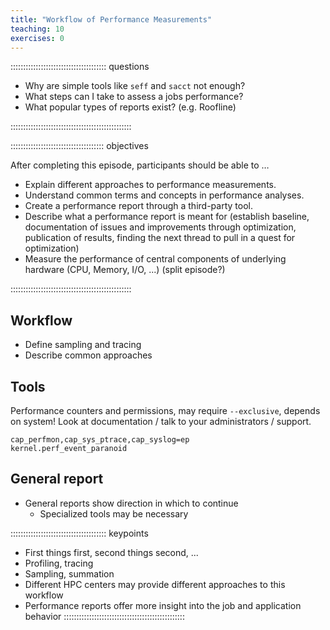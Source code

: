 ```yaml
---
title: "Workflow of Performance Measurements"
teaching: 10
exercises: 0
---
```


:::::::::::::::::::::::::::::::::::::: questions 

- Why are simple tools like `seff` and `sacct` not enough?
- What steps can I take to assess a jobs performance?
- What popular types of reports exist? (e.g. Roofline)

::::::::::::::::::::::::::::::::::::::::::::::::

::::::::::::::::::::::::::::::::::::: objectives

After completing this episode, participants should be able to …

- Explain different approaches to performance measurements.
- Understand common terms and concepts in performance analyses.
- Create a performance report through a third-party tool.
- Describe what a performance report is meant for (establish baseline, documentation of issues and improvements through optimization, publication of results, finding the next thread to pull in a quest for optimization)
- Measure the performance of central components of underlying hardware (CPU, Memory, I/O, ...) (split episode?)

::::::::::::::::::::::::::::::::::::::::::::::::

## Workflow
- Define sampling and tracing
- Describe common approaches

## Tools
Performance counters and permissions, may require `--exclusive`, depends on system! Look at documentation / talk to your administrators / support.
```
cap_perfmon,cap_sys_ptrace,cap_syslog=ep
kernel.perf_event_paranoid
```

## General report
- General reports show direction in which to continue
   - Specialized tools may be necessary


<!-- EPISODE CONTENT HERE -->

:::::::::::::::::::::::::::::::::::::: keypoints
- First things first, second things second, ...
- Profiling, tracing
- Sampling, summation
- Different HPC centers may provide different approaches to this workflow
- Performance reports offer more insight into the job and application behavior
::::::::::::::::::::::::::::::::::::::::::::::::
